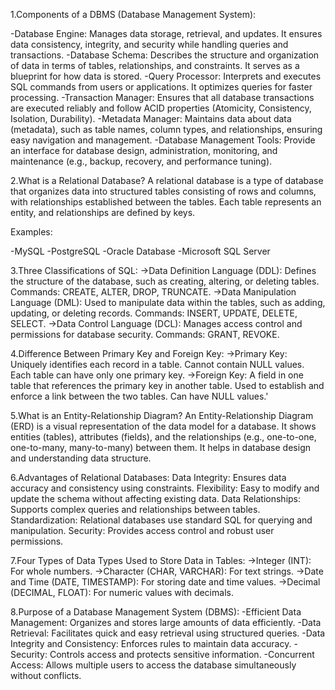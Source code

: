 
1.Components of a DBMS (Database Management System):

-Database Engine:
Manages data storage, retrieval, and updates. It ensures data consistency, integrity, and security while handling queries and transactions.
-Database Schema:
Describes the structure and organization of data in terms of tables, relationships, and constraints. It serves as a blueprint for how data is stored.
-Query Processor:
Interprets and executes SQL commands from users or applications. It optimizes queries for faster processing.
-Transaction Manager:
Ensures that all database transactions are executed reliably and follow ACID properties (Atomicity, Consistency, Isolation, Durability).
-Metadata Manager:
Maintains data about data (metadata), such as table names, column types, and relationships, ensuring easy navigation and management.
-Database Management Tools:
Provide an interface for database design, administration, monitoring, and maintenance (e.g., backup, recovery, and performance tuning).

2.What is a Relational Database?
A relational database is a type of database that organizes data into structured tables consisting of rows and columns, with relationships established between the tables. Each table represents an entity, and relationships are defined by keys.

Examples:

-MySQL
-PostgreSQL
-Oracle Database
-Microsoft SQL Server

3.Three Classifications of SQL:
->Data Definition Language (DDL):
Defines the structure of the database, such as creating, altering, or deleting tables.
Commands: CREATE, ALTER, DROP, TRUNCATE.
->Data Manipulation Language (DML):
Used to manipulate data within the tables, such as adding, updating, or deleting records.
Commands: INSERT, UPDATE, DELETE, SELECT.
->Data Control Language (DCL):
Manages access control and permissions for database security.
Commands: GRANT, REVOKE.

4.Difference Between Primary Key and Foreign Key:
->Primary Key:
Uniquely identifies each record in a table.
Cannot contain NULL values.
Each table can have only one primary key.
->Foreign Key:
A field in one table that references the primary key in another table.
Used to establish and enforce a link between the two tables.
Can have NULL values.'

5.What is an Entity-Relationship Diagram?
An Entity-Relationship Diagram (ERD) is a visual representation of the data model for a database. It shows entities (tables), attributes (fields), and the relationships (e.g., one-to-one, one-to-many, many-to-many) between them. It helps in database design and understanding data structure.

6.Advantages of Relational Databases:
Data Integrity: Ensures data accuracy and consistency using constraints.
Flexibility: Easy to modify and update the schema without affecting existing data.
Data Relationships: Supports complex queries and relationships between tables.
Standardization: Relational databases use standard SQL for querying and manipulation.
Security: Provides access control and robust user permissions.


7.Four Types of Data Types Used to Store Data in Tables:
->Integer (INT): For whole numbers.
->Character (CHAR, VARCHAR): For text strings.
->Date and Time (DATE, TIMESTAMP): For storing date and time values.
->Decimal (DECIMAL, FLOAT): For numeric values with decimals.


8.Purpose of a Database Management System (DBMS):
-Efficient Data Management: Organizes and stores large amounts of data efficiently.
-Data Retrieval: Facilitates quick and easy retrieval using structured queries.
-Data Integrity and Consistency: Enforces rules to maintain data accuracy.
-Security: Controls access and protects sensitive information.
-Concurrent Access: Allows multiple users to access the database simultaneously without conflicts.

